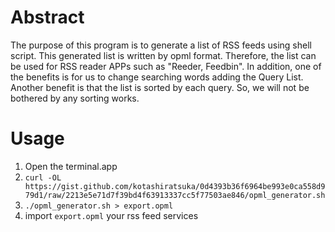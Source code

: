 # Abstract
  The purpose of this program is to generate a list of RSS feeds using shell script.
This generated list is written by opml format. Therefore, the list can be used for RSS reader APPs such as "Reeder, Feedbin".
In addition, one of the benefits is for us to change searching words adding the Query List.
Another benefit is that the list is sorted by each query. So, we will not be bothered by any sorting works.

# Usage

1. Open the terminal.app
1. `curl -OL https://gist.github.com/kotashiratsuka/0d4393b36f6964be993e0ca558d979d1/raw/2213e5e71d7f39bd4f63913337cc5f77503ae846/opml_generator.sh`
1. `./opml_generator.sh > export.opml`
1. import `export.opml` your rss feed services

